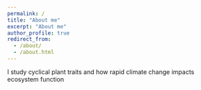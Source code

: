 ```yaml
---
permalink: /
title: "About me"
excerpt: "About me"
author_profile: true
redirect_from: 
  - /about/
  - /about.html
---
```


I study cyclical plant traits and how rapid climate change impacts ecosystem function

